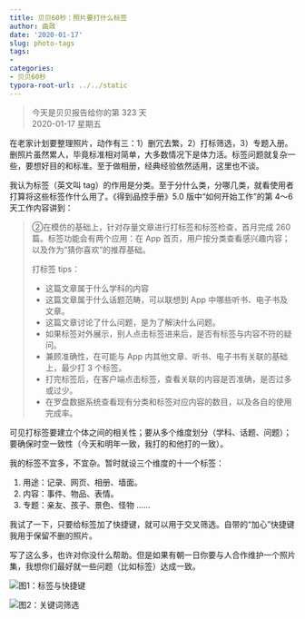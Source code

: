 ```yaml
---
title: 贝贝60秒：照片要打什么标签
author: 曲政
date: '2020-01-17'
slug: photo-tags
tags:
- 
categories:
- 贝贝60秒
typora-root-url: ../../static
---
```

> 今天是贝贝报告给你的第 323 天   
> 2020-01-17 星期五 

在老家计划要整理照片，动作有三：1）删冗去繁，2）打标筛选，3）专题入册。删照片虽然累人，毕竟标准相对简单，大多数情况下是体力活。标签问题就复杂一些，要想好目的和标准。至于做相册，经典经验依然适用，这里也不谈。

我认为标签（英文叫 tag）的作用是分类。至于分什么类，分哪几类，就看使用者打算将这些标签作什么用了。《得到品控手册》5.0 版中“如何开始工作”的第 4～6 天工作内容讲到：

>   ②在模仿的基础上，针对存量文章进行打标签和标签检查，首月完成 260 篇。标签功能会有两个应用：在 App 首页，用户按分类查看感兴趣内容；以及作为“猜你喜欢”的推荐基础。
>
>   打标签 tips：
>
>   -   这篇文章属于什么学科的内容
>-   这篇文章属于什么话题范畴，可以联想到 App 中哪些听书、电子书及文章。
>   -   这篇文章讨论了什么问题，是为了解決什么问题。
>-   如果标签对外展示，别人点击标签进来后，是否有标签与内容不符的疑问。
>   -   兼顾准确性，在可能与 App 内其他文章、听书、电子书有关联的基础上，最少打 3 个标签。
>-   打完标签后，在客户端点击标签，查看关联的内容是否准确，是否过多或过少。
>   -   在罗盘数据系统查看现有分类和标签对应内容的数目，以及各自的使用完成率。
>

可见打标签要建立个体之间的相关性；要从多个维度划分（学科、话题、问题）；要确保时空一致性（今天和明年一致，我打的和他打的一致）。

我的标签不宜多，不宜杂。暂时就设三个维度的十一个标签：

1.  用途：记录、网页、相册、墙面。
2.  内容：事件、物品、表情。
3.  专题：亲友、孩子、景色、怪物 ……

我试了一下，只要给标签加了快捷键，就可以用于交叉筛选。自带的“加心”快捷键我用于保留不删的照片。

写了这么多，也许对你没什么帮助。但是如果有朝一日你要与人合作维护一个照片集，我想你们最好就一些问题（比如标签）达成一致。

![图1：标签与快捷键](/images/2020-01-17-%E8%B4%9D%E8%B4%9D60%E7%A7%92%EF%BC%9A%E7%85%A7%E7%89%87%E8%A6%81%E6%89%93%E4%BB%80%E4%B9%88%E6%A0%87%E7%AD%BE/Screen%20Shot%202020-01-22%20at%2015.53.16.png)

![图2：关键词筛选](/images/2020-01-17-%E8%B4%9D%E8%B4%9D60%E7%A7%92%EF%BC%9A%E7%85%A7%E7%89%87%E8%A6%81%E6%89%93%E4%BB%80%E4%B9%88%E6%A0%87%E7%AD%BE/Screen%20Shot%202020-01-22%20at%2015.53.33.png)
